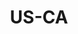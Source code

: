 ---
post_id:    2018-05-US-CA
title:      US-CA
date_start: 2018-05-25
date_end:   2018-05-29
images:
  - ext:    00.jpg
    width:  2400
    height: 3000
    meta:   Sonoma Coast, CA
tags:
  - U.S.
---